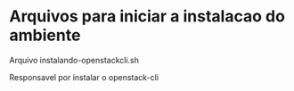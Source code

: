 # Arquivos para iniciar a instalacao do ambiente

Arquivo
instalando-openstackcli.sh

Responsavel por instalar o openstack-cli 

